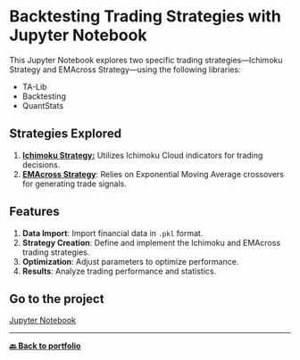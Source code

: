 # Backtesting Trading Strategies with Jupyter Notebook

This Jupyter Notebook explores two specific trading strategies—Ichimoku Strategy and EMAcross Strategy—using the following libraries:
- TA-Lib
- Backtesting
- QuantStats

## Strategies Explored

1. **[Ichimoku Strategy:](https://github.com/Nicolagg/Backtesting/blob/bec2290a541fce8e7ba2cecfc250a1f3d992b8c0/EMAcross%20Strategy.htm)** Utilizes Ichimoku Cloud indicators for trading decisions.
2. **[EMAcross Strategy](https://github.com/Nicolagg/Backtesting/blob/bec2290a541fce8e7ba2cecfc250a1f3d992b8c0/Ichimoku%20strat.htm)**: Relies on Exponential Moving Average crossovers for generating trade signals.

## Features

1. **Data Import**: Import financial data in `.pkl` format.
2. **Strategy Creation**: Define and implement the Ichimoku and EMAcross trading strategies.
3. **Optimization**: Adjust parameters to optimize performance.
4. **Results**: Analyze trading performance and statistics.

## Go to the project

[Jupyter Notebook](Backtesting.ipynb)

---
**[🔙 Back to portfolio](https://nicolagg.github.io/)**


